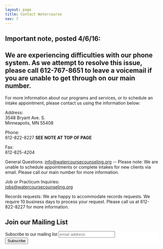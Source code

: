 ```yaml
---
layout: page
title: Contact Watercourse
nav: 7
---
```


## Important note, posted 4/6/16:

## We are experiencing difficulties with our phone system. As we attempt to resolve this issue, please call 612-767-8651 to leave a voicemail if you are unable to get through on our main number.

For more information about our programs and services, or to schedule an intake appointment, please contact us using the information below:
 
Address:  
    3548 Bryant Ave. S.  
    Minneapolis, MN 55408
 
Phone:  
    612-822-8227  **SEE NOTE AT TOP OF PAGE**
   
 
Fax:  
    612-825-4204
 
General Questions: 
    [info@watercoursecounseling.org]() -- Please note: We are unable to schedule appointments or complete intakes for new clients via email. Please call our main number for more information.
 
Job or Practicum Inquiries:  
    [jobs@watercoursecounseling.org]()
    
Records requests:
 We are happy to accommodate records requests. We require 10 business days to process your request. Please call us at 612-822-8227 for more information.

## Join our Mailing List

<!-- Begin MailChimp Signup Form -->
<link href="//cdn-images.mailchimp.com/embedcode/slim-081711.css" rel="stylesheet" type="text/css">
<style type="text/css">
	#mc_embed_signup{background:#fff; clear:left; font:14px Helvetica,Arial,sans-serif; }
	/* Add your own MailChimp form style overrides in your site stylesheet or in this style block.
	   We recommend moving this block and the preceding CSS link to the HEAD of your HTML file. */
</style>
<div id="mc_embed_signup">
<form action="//watercoursecounseling.us2.list-manage.com/subscribe/post?u=5e685521112df398aa8bb1a1d&amp;id=623ba0b8d1" method="post" id="mc-embedded-subscribe-form" name="mc-embedded-subscribe-form" class="validate" target="_blank" novalidate>
    <div id="mc_embed_signup_scroll">
	<label for="mce-EMAIL">Subscribe to our mailing list</label>
	<input type="email" value="" name="EMAIL" class="email" id="mce-EMAIL" placeholder="email address" required>
    <!-- real people should not fill this in and expect good things - do not remove this or risk form bot signups-->
    <div style="position: absolute; left: -5000px;"><input type="text" name="b_5e685521112df398aa8bb1a1d_623ba0b8d1" tabindex="-1" value=""></div>
    <div class="clear"><input type="submit" value="Subscribe" name="subscribe" id="mc-embedded-subscribe" class="button"></div>
    </div>
</form>
</div>
<!--End mc_embed_signup-->
